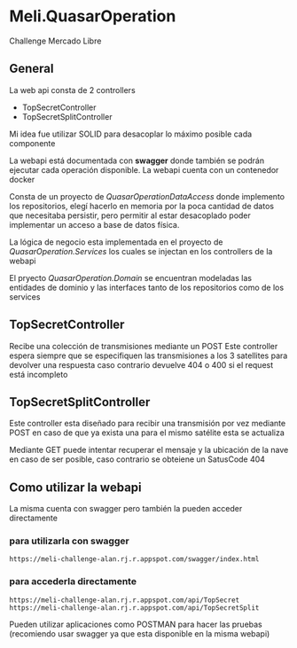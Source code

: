 # Meli.QuasarOperation

Challenge Mercado Libre

## General

La web api consta de 2 controllers

 * TopSecretController       
 * TopSecretSplitController

Mi idea fue utilizar SOLID para desacoplar lo máximo posible cada componente

La webapi está documentada con **swagger** donde también se podrán ejecutar cada operación disponible.
La webapi cuenta con un contenedor docker 

Consta de un proyecto de _QuasarOperationDataAccess_ donde implemento los repositorios, elegí hacerlo en memoria por la poca cantidad de datos que 
necesitaba persistir, pero permitir al estar desacoplado poder implementar un acceso a base de datos física.

La lógica de negocio esta implementada en el proyecto de _QuasarOperation.Services_ los cuales se injectan en los controllers de la webapi

El pryecto _QuasarOperation.Domain_ se encuentran modeladas las entidades de dominio y las interfaces tanto de los repositorios como de los services



## TopSecretController       
 Recibe una colección de transmisiones mediante un POST
 Este controller espera siempre que se especifiquen las transmisiones a los 3 satellites para devolver una respuesta
 caso contrario devuelve 404  o 400 si el request está incompleto
 

## TopSecretSplitController
 Este controller esta diseñado para recibir una transmisión por vez mediante POST
 en caso de que ya exista una para el mismo satélite esta se actualiza
 
 Mediante GET puede intentar recuperar el mensaje y la ubicación de la nave en caso de ser posible, caso contrario se obteiene un SatusCode 404 
 
 
## Como utilizar la webapi

La misma cuenta con swagger  pero también la pueden acceder directamente

 ### para utilizarla con swagger
    https://meli-challenge-alan.rj.r.appspot.com/swagger/index.html

 ### para accederla directamente
    https://meli-challenge-alan.rj.r.appspot.com/api/TopSecret
    https://meli-challenge-alan.rj.r.appspot.com/api/TopSecretSplit
  
  Pueden utilizar aplicaciones como POSTMAN para hacer las pruebas (recomiendo usar swagger ya que esta disponible en la misma webapi)
  